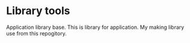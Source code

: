 Library tools
=============

Application library base.
This is library for application.
My making library use from this repogitory.
